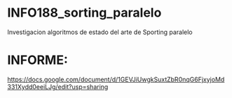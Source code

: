 # INFO188_sorting_paralelo
Investigacion algoritmos de estado del arte de Sporting paralelo

# INFORME:
https://docs.google.com/document/d/1GEVJiUwgkSuxtZbR0nqG6FjxyjoMd331Xydd0eeiLJg/edit?usp=sharing
